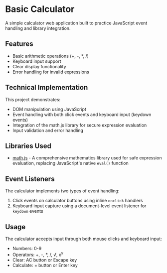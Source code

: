 # Basic Calculator

A simple calculator web application built to practice JavaScript event handling and library integration.

## Features

- Basic arithmetic operations (+, -, *, /)
- Keyboard input support
- Clear display functionality
- Error handling for invalid expressions

## Technical Implementation

This project demonstrates:
- DOM manipulation using JavaScript
- Event handling with both click events and keyboard input (keydown events)
- Integration of the math.js library for secure expression evaluation
- Input validation and error handling

## Libraries Used

- [math.js](https://mathjs.org/) - A comprehensive mathematics library used for safe expression evaluation, replacing JavaScript's native `eval()` function

## Event Listeners

The calculator implements two types of event handling:
1. Click events on calculator buttons using inline `onclick` handlers
2. Keyboard input capture using a document-level event listener for `keydown` events

## Usage

The calculator accepts input through both mouse clicks and keyboard input:
- Numbers: 0-9
- Operators: +, -, *, /, √, x<sup>y</sup>
- Clear: AC button or Escape key
- Calculate: = button or Enter key